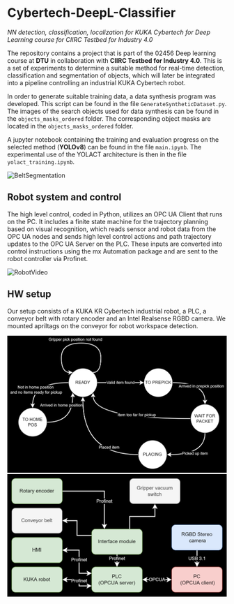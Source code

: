 # Cybertech-DeepL-Classifier
_NN detection, classification, localization for KUKA Cybertech for Deep Learning course for CIIRC Testbed for Industry 4.0_

The repository contains a project that is part of the 02456 Deep learning course at **DTU** in collaboration with **CIIRC Testbed for Industry 4.0**. This is a set of experiments to determine a suitable method for real-time detection, classification and segmentation of objects, which will later be integrated into a pipeline controlling an industrial KUKA Cybertech robot.

In order to generate suitable training data, a data synthesis program was developed. This script can be found in the file `GenerateSyntheticDataset.py`. 
The images of the search objects used for data synthesis can be found in the `objects_masks_ordered` folder. The corresponding object masks are located in the `objects_masks_ordered` folder.

A jupyter notebook containing the training and evaluation progress on the selected method (**YOLOv8**) can be found in the file `main.ipynb`. The experimental use of the YOLACT architecture is then in the file `yolact_training.ipynb`.


![BeltSegmentation](readme_imgs/belt_segmentation.gif)

## Robot system and control
The high level control, coded in Python, utilizes an OPC UA Client that runs on the PC. It includes a finite state machine for the trajectory planning based on visual recognition, which reads sensor and robot data from the OPC UA nodes and sends high level control actions and path trajectory updates to the OPC UA Server on the PLC. These inputs are converted into control instructions using the mx Automation package and are sent to the robot controller via Profinet.


![RobotVideo](readme_imgs/robot_video.gif)


## HW setup
Our setup consists of a KUKA KR Cybertech industrial robot, a PLC, a conveyor belt with rotary encoder and an Intel Realsense RGBD camera. We mounted apriltags on the conveyor for robot workspace detection.


![StateMachineSimple](readme_imgs/StateMachineSimple.png)
![HWSetup](readme_imgs/HWSetup.png)


